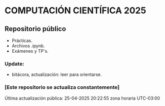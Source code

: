 # COMPUTACIÓN CIENTÍFICA 2025

## Repositorio público

- Prácticas.
- Archivos .ipynb.
- Exámenes y TP's.


### Update:
* bitácora, actualización: leer para orientarse.


### [Este repositorio se actualiza constantemente]

Última actualización pública: 25-04-2025 20:22:55 zona horaria UTC-03:00
